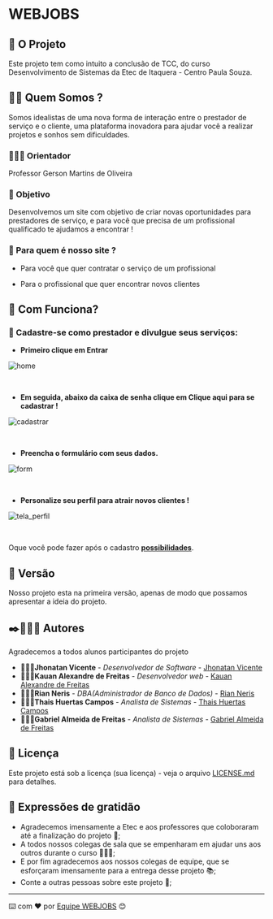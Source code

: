 # WEBJOBS

## 🏫 O Projeto

Este projeto tem como intuito a conclusão de TCC, do curso Desenvolvimento de Sistemas da Etec de Itaquera - Centro Paula Souza.

## 🧑‍💻 Quem Somos ?

Somos idealistas de uma nova forma de interação entre o prestador de serviço e o cliente, uma plataforma inovadora para ajudar você a realizar projetos e sonhos sem dificuldades.


### 👨🏻‍🏫 Orientador

Professor Gerson Martins de Oliveira

### 📌 Objetivo

Desenvolvemos um site com objetivo de criar novas oportunidades para prestadores de serviço, e para você que precisa de um profissional qualificado te ajudamos a encontrar !

### 🎯 Para quem é nosso site ?

* Para você que quer contratar o serviço de um profissional

* Para o profissional que quer encontrar novos clientes

## 🚀 Com Funciona?



### 💼 Cadastre-se como prestador e divulgue seus serviços:



* **Primeiro clique em Entrar**


![home](https://user-images.githubusercontent.com/86022706/206331320-1bc3501f-3008-40c8-a394-5e88ed9239d6.png)

<br>

* **Em seguida, abaixo da caixa de senha clique em Clique aqui para se cadastrar !**



![cadastrar](https://user-images.githubusercontent.com/86022706/206331925-effde112-0f55-4143-bc38-25b25b5c2319.png)

<br>

* **Preencha o formulário com seus dados.**



![form](https://user-images.githubusercontent.com/86022706/206332518-38ba8ed6-8d6b-4493-b89b-49080feb4e09.png)

<br>

* **Personalize seu perfil para atrair novos clientes !**



![tela_perfil](https://user-images.githubusercontent.com/86022706/213261184-23d9d35f-d780-4397-901b-7c83ed800011.png)

<br>

Oque você pode fazer após o cadastro **[possibilidades](#📌-para-quem-é-nosso-site)**.


## 📌 Versão

Nosso projeto esta na primeira versão, apenas de modo que possamos apresentar a ideia do projeto.

## ✒️👨🏾‍💻 Autores

Agradecemos a todos alunos participantes do projeto

* 👨🏾‍💻**Jhonatan Vicente** - *Desenvolvedor de Software* - [Jhonatan Vicente](https://github.com/Johnnyv01)
* 👨🏾‍💻**Kauan Alexandre de Freitas** - *Desenvolvedor web* - [Kauan Alexandre de Freitas](https://github.com/KauanFreitas)
* 👨🏾‍💻**Rian Neris** - *DBA(Administrador de Banco de Dados)* - [Rian Neris](https://github.com/RianNeris)
* 👩🏼‍💻**Thais Huertas Campos** - *Analista de Sistemas* - [Thais Huertas Campos](https://www.linkedin.com/in/tha%C3%ADs-huertas222/)
* 👨🏻‍💻**Gabriel Almeida de Freitas** - *Analista de Sistemas* - [Gabriel Almeida de Freitas](https://wa.me/5511998939898)

## 📄 Licença

Este projeto está sob a licença (sua licença) - veja o arquivo [LICENSE.md](https://github.com/Johnnyv01/WEBJOBS/licenca) para detalhes.

## 🎁 Expressões de gratidão

* Agradecemos imensamente a Etec e aos professores que coloboraram até a finalização do projeto 📃;
* A todos nossos colegas de sala que se empenharam em ajudar uns aos outros durante o curso 🧑‍🤝‍🧑;
* E por fim agradecemos aos nossos colegas de equipe, que se esforçaram imensamente para a entrega desse projeto 📚;
* Conte a outras pessoas sobre este projeto 📢;

---
⌨️ com ❤️ por [Equipe WEBJOBS](#🧑‍💻-quem-somos) 😊
